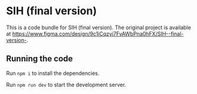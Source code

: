 
  # SIH (final version)

  This is a code bundle for SIH (final version). The original project is available at https://www.figma.com/design/9c1iCqzyi7FvAWbPna0hFX/SIH--final-version-.

  ## Running the code

  Run `npm i` to install the dependencies.

  Run `npm run dev` to start the development server.
  